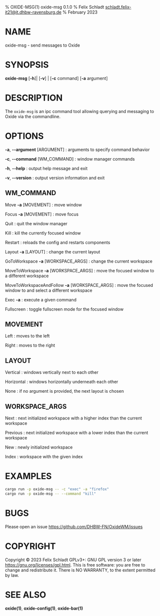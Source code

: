 % OXIDE-MSG(1) oxide-msg 0.1.0
% Felix Schladt <schladt.felix-it21@it.dhbw-ravensburg.de>
% February 2023

# NAME
oxide-msg - send messages to Oxide

# SYNOPSIS
**oxide-msg** \[**-h**]| \[**-v**] | \[**-c** command] \[**-a** argument] 

# DESCRIPTION
The `oxide-msg` is an ipc command tool allowing querying and messaging to Oxide via the commandline.

# OPTIONS
**-a**, **--argument** [ARGUMENT]
: arguments to specify command behavior

**-c**, **--command** [WM_COMMAND]
: window manager commands

**-h**, **--help**
: output help message and exit

**-v**, **--version**
: output version information and exit

## WM_COMMAND
Move **-a** [MOVEMENT]
: move window

Focus **-a** [MOVEMENT]
: move focus

Quit
: quit the window manager

Kill
: kill the currently focused window

Restart
: reloads the config and restarts components

Layout **-a** [LAYOUT]
: change the current layout

GoToWorkspace **-a** [WORKSPACE_ARGS]
: change the current workspace

MoveToWorkspace **-a** [WORKSPACE_ARGS]
: move the focused window to a different workspace

MoveToWorkspaceAndFollow **-a** [WORKSPACE_ARGS]
: move the focused window to and select a different workspace

Exec **-a** <COMMAND>
: execute a given command

Fullscreen
: toggle fullscreen mode for the focused window

## MOVEMENT
Left
: moves to the left

Right
: moves to the right

## LAYOUT
Vertical
: windows vertically next to each other

Horizontal
: windows horizontally underneath each other

None
: if no argument is provided, the next layout is chosen

## WORKSPACE_ARGS
Next
: next initialized workspace with a higher index than the current workspace

Previous
: next initialized workspace with a lower index than the current workspace

New
: newly initialized workspace

Index
: workspace with the given index

# EXAMPLES
```sh
cargo run -p oxide-msg -- -c "exec" -a "firefox"
cargo run -p oxide-msg -- --command "kill"
```

# BUGS
Please open an issue <https://github.com/DHBW-FN/OxideWM/issues>

# COPYRIGHT
Copyright © 2023 Felix Schladt GPLv3+\: GNU GPL version 3 or later <https://gnu.org/licenses/gpl.html>.
This is free software: you are free to change and redistribute it. There is NO WARRANTY, to the extent permitted by law.

# SEE ALSO
**oxide(1)**, **oxide-config(1)**, **oxide-bar(1)**
